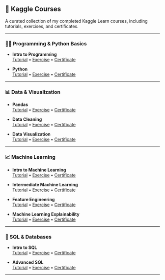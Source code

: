 ## 📘 Kaggle Courses

A curated collection of my completed Kaggle Learn courses, including tutorials, exercises, and certificates.

---

### 🧑‍💻 Programming & Python Basics
- **Intro to Programming**  
  [Tutorial](https://github.com/parveen-ml/learning-path/tree/main/kaggle_courses/01_intro_to_programming/Tutorial) • [Exercise](https://github.com/parveen-ml/learning-path/tree/main/kaggle_courses/01_intro_to_programming/Exercise) • [Certificate](https://github.com/parveen-ml/learning-path/blob/main/kaggle_courses/01_intro_to_programming/certificate/Parveen%20kashyap%20-%20Intro%20to%20Programming.png)

- **Python**  
  [Tutorial](https://github.com/parveen-ml/learning-path/tree/main/kaggle_courses/02_python/Tutorial) • [Exercise](https://github.com/parveen-ml/learning-path/tree/main/kaggle_courses/02_python/Exercise) • [Certificate](https://github.com/parveen-ml/learning-path/tree/main/kaggle_courses/02_python/Certificate)

---

### 📊 Data & Visualization
- **Pandas**  
  [Tutorial](https://github.com/parveen-ml/learning-path/tree/main/kaggle_courses/06_Pandas/Tutorial) • [Exercise](https://github.com/parveen-ml/learning-path/tree/main/kaggle_courses/06_Pandas/Exercise) • [Certificate](https://github.com/parveen-ml/learning-path/blob/main/kaggle_courses/06_Pandas/Certificate/Parveen%20kashyap%20-%20Pandas.png)

- **Data Cleaning**  
  [Tutorial](https://github.com/parveen-ml/learning-path/tree/main/kaggle_courses/05_Data_cleaning/Tutorial) • [Exercise](https://github.com/parveen-ml/learning-path/tree/main/kaggle_courses/05_Data_cleaning/exercise) • [Certificate](https://github.com/parveen-ml/learning-path/blob/main/kaggle_courses/05_Data_cleaning/certificate/Parveen%20kashyap%20-%20Data%20Cleaning.png)

- **Data Visualization**  
  [Tutorial](https://github.com/parveen-ml/learning-path/tree/main/kaggle_courses/08_data_visualization/tutorial) • [Exercise](https://github.com/parveen-ml/learning-path/tree/main/kaggle_courses/08_data_visualization/exercise) • [Certificate](https://github.com/parveen-ml/learning-path/blob/main/kaggle_courses/08_data_visualization/Parveen%20kashyap%20-%20Data%20Visualization.png)

---

### 📈 Machine Learning
- **Intro to Machine Learning**  
  [Tutorial](https://github.com/parveen-ml/learning-path/tree/main/kaggle_courses/03_Intro_to_machine_learning/Tutorial) • [Exercise](https://github.com/parveen-ml/learning-path/tree/main/kaggle_courses/03_Intro_to_machine_learning/Exercise) • [Certificate](https://github.com/parveen-ml/learning-path/blob/main/kaggle_courses/03_Intro_to_machine_learning/Certificate/Parveen%20kashyap%20-%20Intro%20to%20Machine%20Learning.png)

- **Intermediate Machine Learning**  
  [Tutorial](https://github.com/parveen-ml/learning-path/tree/main/kaggle_courses/10_intermediate_machine_learning/tutorial) • [Exercise](https://github.com/parveen-ml/learning-path/tree/main/kaggle_courses/10_intermediate_machine_learning/exercise) • [Certificate](https://github.com/parveen-ml/learning-path/blob/main/kaggle_courses/10_intermediate_machine_learning/Parveen_kashyap_Intermediate_Machine_Learning.png)

- **Feature Engineering**  
  [Tutorial](https://github.com/parveen-ml/learning-path/tree/main/kaggle_courses/07_featureEngineering/tutorials) • [Exercise](https://github.com/parveen-ml/learning-path/tree/main/kaggle_courses/07_featureEngineering/exercise) • [Certificate](https://github.com/parveen-ml/learning-path/blob/main/kaggle_courses/07_featureEngineering/Parveen%20kashyap%20-%20Feature%20Engineering.png)

- **Machine Learning Explainability**  
  [Tutorial](https://github.com/parveen-ml/learning-path/tree/main/kaggle_courses/11_Machine_Learning_Explainability/tutorial) • [Exercise](https://github.com/parveen-ml/learning-path/tree/main/kaggle_courses/11_Machine_Learning_Explainability/exercise) • [Certificate](https://github.com/parveen-ml/learning-path/blob/main/kaggle_courses/11_Machine_Learning_Explainability/Parveen_kashyap_Machine_Learning_Explainability.png)

---

### 🧮 SQL & Databases
- **Intro to SQL**  
  [Tutorial](https://github.com/parveen-ml/learning-path/tree/main/kaggle_courses/04_Intro_to_sql/Tutorial) • [Exercise](https://github.com/parveen-ml/learning-path/tree/main/kaggle_courses/04_Intro_to_sql/Exercise) • [Certificate](https://github.com/parveen-ml/learning-path/blob/main/kaggle_courses/04_Intro_to_sql/Certificate/Parveen%20kashyap%20-%20Intro%20to%20SQL.png)

- **Advanced SQL**  
  [Tutorial](https://github.com/parveen-ml/learning-path/tree/main/kaggle_courses/09_advanced_sql/tutorial) • [Exercise](https://github.com/parveen-ml/learning-path/tree/main/kaggle_courses/09_advanced_sql/exercise) • [Certificate](https://github.com/parveen-ml/learning-path/blob/main/kaggle_courses/09_advanced_sql/Parveen_kashyap_Advanced_SQL.png)

---
